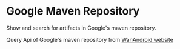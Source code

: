 # Google Maven Repository

Show and search for artifacts in Google's maven repository.

Query Api of Google's maven repository from [WanAndroid website](https://www.wanandroid.com)
